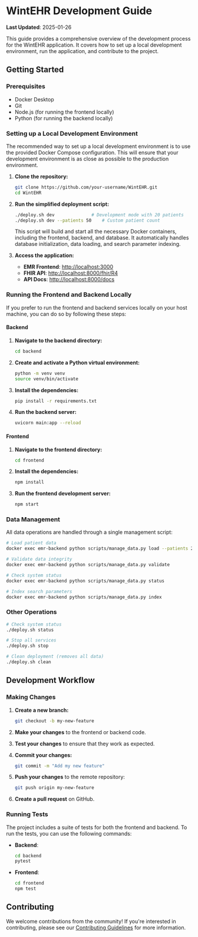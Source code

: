 # WintEHR Development Guide

**Last Updated**: 2025-01-26

This guide provides a comprehensive overview of the development process for the WintEHR application. It covers how to set up a local development environment, run the application, and contribute to the project.

## Getting Started

### Prerequisites

*   Docker Desktop
*   Git
*   Node.js (for running the frontend locally)
*   Python (for running the backend locally)

### Setting up a Local Development Environment

The recommended way to set up a local development environment is to use the provided Docker Compose configuration. This will ensure that your development environment is as close as possible to the production environment.

1.  **Clone the repository:**
    ```bash
    git clone https://github.com/your-username/WintEHR.git
    cd WintEHR
    ```

2.  **Run the simplified deployment script:**
    ```bash
    ./deploy.sh dev              # Development mode with 20 patients
    ./deploy.sh dev --patients 50    # Custom patient count
    ```
    This script will build and start all the necessary Docker containers, including the frontend, backend, and database. It automatically handles database initialization, data loading, and search parameter indexing.

3.  **Access the application:**
    *   **EMR Frontend**: [http://localhost:3000](http://localhost:3000)
    *   **FHIR API**: [http://localhost:8000/fhir/R4](http://localhost:8000/fhir/R4)
    *   **API Docs**: [http://localhost:8000/docs](http://localhost:8000/docs)

### Running the Frontend and Backend Locally

If you prefer to run the frontend and backend services locally on your host machine, you can do so by following these steps:

#### Backend

1.  **Navigate to the backend directory:**
    ```bash
    cd backend
    ```

2.  **Create and activate a Python virtual environment:**
    ```bash
    python -m venv venv
    source venv/bin/activate
    ```

3.  **Install the dependencies:**
    ```bash
    pip install -r requirements.txt
    ```

4.  **Run the backend server:**
    ```bash
    uvicorn main:app --reload
    ```

#### Frontend

1.  **Navigate to the frontend directory:**
    ```bash
    cd frontend
    ```

2.  **Install the dependencies:**
    ```bash
    npm install
    ```

3.  **Run the frontend development server:**
    ```bash
    npm start
    ```

### Data Management

All data operations are handled through a single management script:

```bash
# Load patient data
docker exec emr-backend python scripts/manage_data.py load --patients 20

# Validate data integrity
docker exec emr-backend python scripts/manage_data.py validate

# Check system status
docker exec emr-backend python scripts/manage_data.py status

# Index search parameters
docker exec emr-backend python scripts/manage_data.py index
```

### Other Operations

```bash
# Check system status
./deploy.sh status

# Stop all services
./deploy.sh stop

# Clean deployment (removes all data)
./deploy.sh clean
```

## Development Workflow

### Making Changes

1.  **Create a new branch:**
    ```bash
    git checkout -b my-new-feature
    ```

2.  **Make your changes** to the frontend or backend code.

3.  **Test your changes** to ensure that they work as expected.

4.  **Commit your changes:**
    ```bash
    git commit -m "Add my new feature"
    ```

5.  **Push your changes** to the remote repository:
    ```bash
    git push origin my-new-feature
    ```

6.  **Create a pull request** on GitHub.

### Running Tests

The project includes a suite of tests for both the frontend and backend. To run the tests, you can use the following commands:

*   **Backend**:
    ```bash
    cd backend
    pytest
    ```

*   **Frontend**:
    ```bash
    cd frontend
    npm test
    ```

## Contributing

We welcome contributions from the community! If you're interested in contributing, please see our [Contributing Guidelines](CONTRIBUTING.md) for more information.
